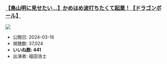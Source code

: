 ### [【鳥山明に見せたい…】かめはめ波打ちたくて起業！【ドラゴンボール】](https://www.youtube.com/watch?v=1OGpbjwRRhs)
[![](https://img.youtube.com/vi/1OGpbjwRRhs/sddefault.jpg)](https://www.youtube.com/watch?v=1OGpbjwRRhs)
-   公開日: 2024-03-16
-   視聴数: 37,024
-   **いいね数: 441**
-   出演者: 福田浩士
